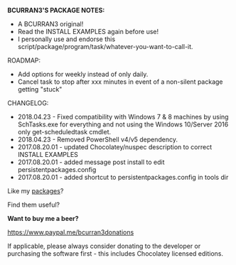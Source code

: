 **BCURRAN3'S PACKAGE NOTES:**

* A BCURRAN3 original!
* Read the INSTALL EXAMPLES again before use!
* I personally use and endorse this script/package/program/task/whatever-you-want-to-call-it.

ROADMAP:
* Add options for weekly instead of only daily.
* Cancel task to stop after xxx minutes in event of a non-silent package getting "stuck"

CHANGELOG:
* 2018.04.23 - Fixed compatibility with Windows 7 & 8 machines by using SchTasks.exe for everything and not using the Windows 10/Server 2016 only get-scheduledtask cmdlet.
* 2018.04.23 - Removed PowerShell v4/v5 dependency. 
* 2017.08.20.01 - updated Chocolatey/nuspec description to correct INSTALL EXAMPLES
* 2017.08.20.01 - added message post install to edit persistentpackages.config
* 2017.08.20.01 - added shortcut to persistentpackages.config in tools dir


Like my [packages](https://chocolatey.org/profiles/bcurran3)? 

Find them useful?

**Want to buy me a beer?**

https://www.paypal.me/bcurran3donations

If applicable, please always consider donating to the developer or purchasing the software first - this includes Chocolatey licensed editions.



